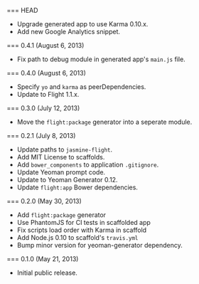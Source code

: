 === HEAD

* Upgrade generated app to use Karma 0.10.x.
* Add new Google Analytics snippet.

=== 0.4.1 (August 6, 2013)

* Fix path to debug module in generated app's `main.js` file.

=== 0.4.0 (August 6, 2013)

* Specify `yo` and `karma` as peerDependencies.
* Update to Flight 1.1.x.

=== 0.3.0 (July 12, 2013)

* Move the `flight:package` generator into a seperate module.

=== 0.2.1 (July 8, 2013)

* Update paths to `jasmine-flight`.
* Add MIT License to scaffolds.
* Add `bower_components` to application `.gitignore`.
* Update Yeoman prompt code.
* Update to Yeoman Generator 0.12.
* Update `flight:app` Bower dependencies.

=== 0.2.0 (May 30, 2013)

* Add `flight:package` generator
* Use PhantomJS for CI tests in scaffolded app
* Fix scripts load order with Karma in scaffold
* Add Node.js 0.10 to scaffold's `travis.yml`
* Bump minor version for yeoman-generator dependency.

=== 0.1.0 (May 21, 2013)

* Initial public release.
